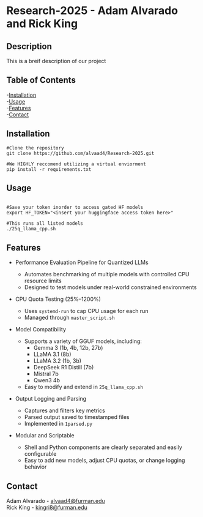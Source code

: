 # Research-2025 - Adam Alvarado and Rick King
## Description
This is a breif description of our project

## Table of Contents
 -[Installation](#Installation)\
 -[Usage](#Usage)\
 -[Features](#Features)\
 -[Contact](#Contact)

 ## Installation
 ```
#Clone the repository
git clone https://github.com/alvaad4/Research-2025.git

#We HIGHLY reccomend utilizing a virtual enviorment
pip install -r requirements.txt
```

## Usage
```

#Save your token inorder to access gated HF models
export HF_TOKEN="<insert your huggingface access token here>"

#This runs all listed models
./25q_llama_cpp.sh

```

## Features

- Performance Evaluation Pipeline for Quantized LLMs
  - Automates benchmarking of multiple models with controlled CPU resource limits
  - Designed to test models under real-world constrained environments

- CPU Quota Testing (25%–1200%)
  - Uses `systemd-run` to cap CPU usage for each run
  - Managed through `master_script.sh`

- Model Compatibility
  - Supports a variety of GGUF models, including:
    - Gemma 3 (1b, 4b, 12b, 27b)
    - LLaMA 3.1 (8b)
    - LLaMA 3.2 (1b, 3b)
    - DeepSeek R1 Distill (7b)
    - Mistral 7b
    - Qwen3 4b
  - Easy to modify and extend in `25q_llama_cpp.sh`

- Output Logging and Parsing
  - Captures and filters key metrics
  - Parsed output saved to timestamped files
  - Implemented in `1parsed.py`

- Modular and Scriptable
  - Shell and Python components are clearly separated and easily configurable
  - Easy to add new models, adjust CPU quotas, or change logging behavior

## Contact
Adam Alvarado - alvaad4@furman.edu\
Rick King - kingri8@furman.edu
